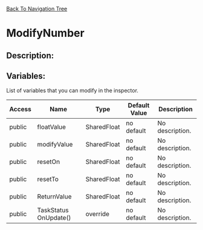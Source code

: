 [Back To Navigation Tree](https://wesleywh.github.io/githubpages/docs/navigation.html)
# ModifyNumber

## Description:


## Variables:
List of variables that you can modify in the inspector.

|Access|Name|Type|Default Value|Description|
|---|---|---|---|---|
|public|floatValue|SharedFloat|no default|No description.|
|public|modifyValue|SharedFloat|no default|No description.|
|public|resetOn|SharedFloat|no default|No description.|
|public|resetTo|SharedFloat|no default|No description.|
|public|ReturnValue|SharedFloat|no default|No description.|
|public|TaskStatus OnUpdate()|override|no default|No description.|
